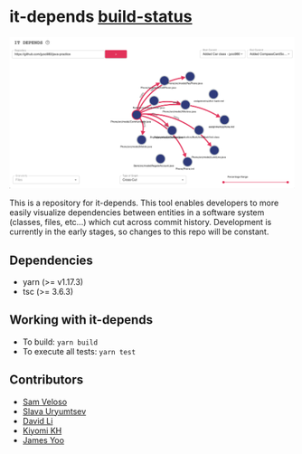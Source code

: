 # it-depends [build-status](https://gitlab.com/jamesyoo/it-depends/badges/master/build.svg)

![viz-screenshot](./media/it-depends-viz.png)

This is a repository for it-depends. This tool enables developers to more easily visualize dependencies between
entities in a software system (classes, files, etc...) which cut across commit history. Development is currently in the 
early stages, so changes to this repo will be constant.

## Dependencies
* yarn (>= v1.17.3)
* tsc (>= 3.6.3)

## Working with it-depends
* To build: `yarn build`
* To execute all tests: `yarn test`

## Contributors

* [Sam Veloso](https://github.com/scveloso)
* [Slava Uryumtsev](https://github.com/uslava77)
* [David Li](https://github.com/daviidli)
* [Kiyomi KH](https://github.com/kiyomih)
* [James Yoo](https://github.com/jyoo980)
